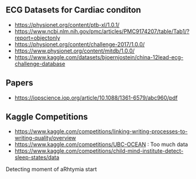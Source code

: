 ## ECG Datasets for Cardiac conditon

 - https://physionet.org/content/ptb-xl/1.0.1/
 - https://www.ncbi.nlm.nih.gov/pmc/articles/PMC9174207/table/Tab1/?report=objectonly
 - https://physionet.org/content/challenge-2017/1.0.0/
 - https://www.physionet.org/content/mitdb/1.0.0/
 - https://www.kaggle.com/datasets/bjoernjostein/china-12lead-ecg-challenge-database
 

## Papers
 - https://iopscience.iop.org/article/10.1088/1361-6579/abc960/pdf
 
 
## Kaggle Competitions

 - https://www.kaggle.com/competitions/linking-writing-processes-to-writing-quality/overview
 - https://www.kaggle.com/competitions/UBC-OCEAN : Too much data
 - https://www.kaggle.com/competitions/child-mind-institute-detect-sleep-states/data
 

 Detecting moment of aRhtymia start
 